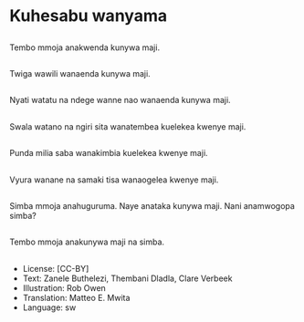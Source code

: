 # Kuhesabu wanyama

##
Tembo mmoja anakwenda kunywa maji.

##
Twiga wawili wanaenda kunywa maji.

##
Nyati watatu na ndege wanne nao wanaenda kunywa maji.

##
Swala watano na ngiri sita wanatembea kuelekea kwenye maji.

##
Punda milia saba wanakimbia kuelekea kwenye maji.

##
Vyura wanane na samaki tisa wanaogelea kwenye maji.

##
Simba mmoja anahuguruma. Naye anataka kunywa maji. Nani anamwogopa simba?

##
Tembo mmoja anakunywa maji na simba.

##
* License: [CC-BY]
* Text: Zanele Buthelezi, Thembani Dladla, Clare Verbeek
* Illustration: Rob Owen
* Translation: Matteo E. Mwita
* Language: sw
